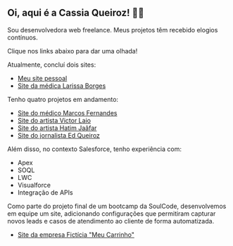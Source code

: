 ## Oi, aqui é a Cassia Queiroz! 👋🏻

Sou desenvolvedora web freelance. Meus projetos têm recebido elogios contínuos. 

Clique nos links abaixo para dar uma olhada!

Atualmente, concluí dois sites:
- [Meu site pessoal](https://devcassiaqueiroz.com.br) 
- [Site da médica Larissa Borges](https://dralarissaborges.com.br)

Tenho quatro projetos em andamento: 
- [Site do médico Marcos Fernandes](https://drmarcosfernandes.com) 
- [Site do artista Victor Laio](https://cassiaqueiroz.github.io/vlaio/) 
- [Site do artista Hatim Jaâfar](https://cassiaqueiroz.github.io/hatim-jaafar/) 
- [Site do jornalista Ed Queiroz](https://cassiaqueiroz.github.io/ed-queiroz/) 

Além disso, no contexto Salesforce, tenho experiência com:
- Apex 
- SOQL
- LWC
- Visualforce
- Integração de APIs

Como parte do projeto final de um bootcamp da SoulCode, desenvolvemos em equipe um site, adicionando configurações que permitiram capturar novos leads e casos de atendimento ao cliente de forma automatizada.
- [Site da empresa Fictícia "Meu Carrinho"](https://cassiaqueiroz.github.io/MeuCarrinho/cliente.html) 
